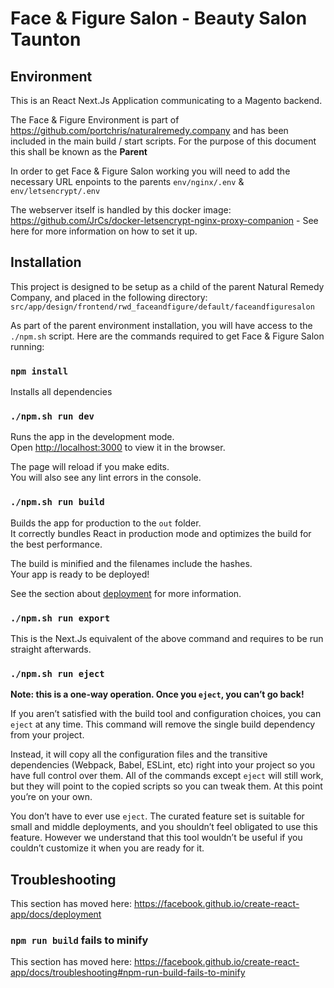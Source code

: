 # Face & Figure Salon - Beauty Salon Taunton 

## Environment
This is an React Next.Js Application communicating to a Magento backend.

The Face & Figure Environment is part of https://github.com/portchris/naturalremedy.company and has been included in the main build / start scripts. For the purpose of this document this shall be known as the <b>Parent</b>

In order to get Face & Figure Salon working you will need to add the necessary URL enpoints to the parents `env/nginx/.env` & `env/letsencrypt/.env`

The webserver itself is handled by this docker image: https://github.com/JrCs/docker-letsencrypt-nginx-proxy-companion - See here for more information on how to set it up.

## Installation

This project is designed to be setup as a child of the parent Natural Remedy Company, and placed in the following directory: 
`src/app/design/frontend/rwd_faceandfigure/default/faceandfiguresalon`

As part of the parent environment installation, you will have access to the `./npm.sh` script. Here are the commands required to get Face & Figure Salon running:

### `npm install`
Installs all dependencies 

### `./npm.sh run dev`
Runs the app in the development mode.<br>
Open [http://localhost:3000](http://localhost:3000) to view it in the browser.

The page will reload if you make edits.<br>
You will also see any lint errors in the console.

### `./npm.sh run build`

Builds the app for production to the `out` folder.<br>
It correctly bundles React in production mode and optimizes the build for the best performance.

The build is minified and the filenames include the hashes.<br>
Your app is ready to be deployed!

See the section about [deployment](https://facebook.github.io/create-react-app/docs/deployment) for more information.

### `./npm.sh run export`
This is the Next.Js equivalent of the above command and requires to be run straight afterwards.

### `./npm.sh run eject`

**Note: this is a one-way operation. Once you `eject`, you can’t go back!**

If you aren’t satisfied with the build tool and configuration choices, you can `eject` at any time. This command will remove the single build dependency from your project.

Instead, it will copy all the configuration files and the transitive dependencies (Webpack, Babel, ESLint, etc) right into your project so you have full control over them. All of the commands except `eject` will still work, but they will point to the copied scripts so you can tweak them. At this point you’re on your own.

You don’t have to ever use `eject`. The curated feature set is suitable for small and middle deployments, and you shouldn’t feel obligated to use this feature. However we understand that this tool wouldn’t be useful if you couldn’t customize it when you are ready for it.

## Troubleshooting

This section has moved here: https://facebook.github.io/create-react-app/docs/deployment

### `npm run build` fails to minify

This section has moved here: https://facebook.github.io/create-react-app/docs/troubleshooting#npm-run-build-fails-to-minify
